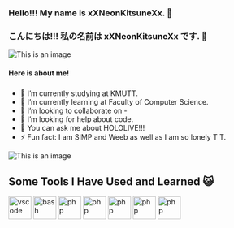 ### Hello!!! My name is xXNeonKitsuneXx. 👋
### こんにちは!!! 私の名前は xXNeonKitsuneXx です. 👋
![This is an image](https://media.tenor.com/y6jyIkLBv4kAAAAC/fubuki-hololive.gif)
#### Here is about me!
##### 
- 🔭 I’m currently studying at KMUTT.
- 🌱 I’m currently learning at Faculty of Computer Science.
- 👯 I’m looking to collaborate on -
- 🤔 I’m looking for help about code.
- 💬 You can ask me about HOLOLIVE!!!
- ⚡ Fun fact: I am SIMP and Weeb as well as I am so lonely T T.

![This is an image](https://i.pinimg.com/originals/d9/31/ed/d931ed452892ff82b978d225c10cf628.gif)

## Some Tools I Have Used and Learned 😺

<p align="left">
<img src="https://cdn.jsdelivr.net/gh/devicons/devicon/icons/vscode/vscode-original.svg" alt="vscode" width="45" height="45"/>
<img src="https://user-images.githubusercontent.com/117361006/210522816-778ca9e5-d7f0-4da0-b403-a25fb50b1acf.png" alt="bash" width="45" height="45"/>
<img src="https://user-images.githubusercontent.com/117361006/210522481-c40e0ec0-9295-40ee-b973-90ae58ac13ed.png" alt="php" width="45" height="45"/>
<img src="https://user-images.githubusercontent.com/117361006/210524375-98503965-b439-449e-a70b-59c8f900889d.png" alt="php" width="45" height="45"/>
<img src="https://user-images.githubusercontent.com/117361006/210523772-1dc6ffc1-bfad-47ee-ab65-c4b9105851f1.png" alt="php" width="45" height="45"/>
<img src="https://user-images.githubusercontent.com/117361006/210523868-c41091f3-15a0-4e30-b29b-342cdb72ad7c.png" alt="php" width="45" height="45"/>
<img src="https://user-images.githubusercontent.com/117361006/210523988-e9630ef1-4db9-4680-8b25-38a28a9d36de.png" alt="php" width="45" height="45"/>
</p>


<!--
**xXNeonKitsuneXx/xXNeonKitsuneXx** is a ✨ _special_ ✨ repository because its `README.md` (this file) appears on your GitHub profile.

Here are some ideas to get you started:

- 🔭 I’m currently working on ...
- 🌱 I’m currently learning ...
- 👯 I’m looking to collaborate on ...
- 🤔 I’m looking for help with ...
- 💬 Ask me about ...
- 📫 How to reach me: ...
- 😄 Pronouns: ...
- ⚡ Fun fact: ...
-->
